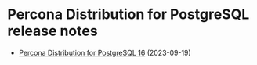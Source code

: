 # Percona Distribution for PostgreSQL release notes 

* [Percona Distribution for PostgreSQL 16](release-notes-v16.0.md) (2023-09-19)